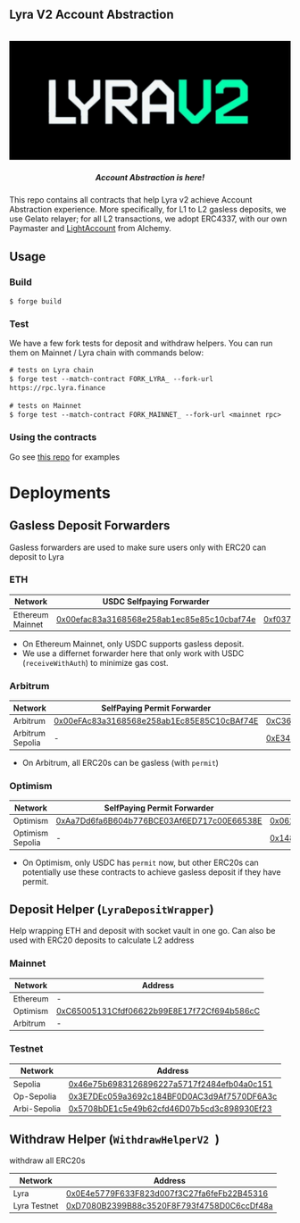 ## Lyra V2 Account Abstraction

<div align="center">
  <p align='center'>
    <br>
    <img src='./imgs/lyrav2.png' alt='lyra' width="600" />
    <h5 align="center"> Account Abstraction is here! </h6>
</p> 
</div>

This repo contains all contracts that help Lyra v2 achieve Account Abstraction experience. 
More specifically, for L1 to L2 gasless deposits, we use Gelato relayer; for all L2 transactions, we adopt ERC4337, with our own Paymaster and [LightAccount](!https://github.com/alchemyplatform/light-account/blob/main/src/LightAccount.sol) from Alchemy. 

## Usage

### Build

```shell
$ forge build
```

### Test

We have a few fork tests for deposit and withdraw helpers. You can run them on Mainnet / Lyra chain with commands below:

```shell
# tests on Lyra chain
$ forge test --match-contract FORK_LYRA_ --fork-url https://rpc.lyra.finance

# tests on Mainnet 
$ forge test --match-contract FORK_MAINNET_ --fork-url <mainnet rpc>
```

### Using the contracts

Go see [this repo](https://github.com/antoncoding/lyra-aa-example) for examples


# Deployments

## Gasless Deposit Forwarders
Gasless forwarders are used to make sure users only with ERC20 can deposit to Lyra

### ETH
| Network | USDC Selfpaying Forwarder | USDC Sponsored Forwarder  |
| -------- | -------- | --- |
| Ethereum Mainnet     | [0x00efac83a3168568e258ab1ec85e85c10cbaf74e](https://etherscan.io/address/0x00efac83a3168568e258ab1ec85e85c10cbaf74e#code)    |  [0xf0372da389db728a3173a7b91c5cb4437a6319ea](https://etherscan.io/address/0xf0372da389db728a3173a7b91c5cb4437a6319ea)|

* On Ethereum Mainnet, only USDC supports gasless deposit.
* We use a differnet forwarder here that only work with USDC (`receiveWithAuth`) to minimize gas cost.

### Arbitrum

| Network | SelfPaying Permit Forwarder | Sponsored Permit Forwarder  |
| -------- | -------- | --- |
| Arbitrum     | [0x00eFAc83a3168568e258ab1Ec85E85C10cBAf74E](https://arbiscan.io/address/0x00eFAc83a3168568e258ab1Ec85E85C10cBAf74E)     | [0xC3621651c550F3c1BC146ffAe0975a566423Da17](https://arbiscan.io/address/0xC3621651c550F3c1BC146ffAe0975a566423Da17) |
| Arbitrum Sepolia | - | [0xE3436F0F982fbbAf88f28DACE9b36a85c97aECdE](https://sepolia.arbiscan.io/address/0xE3436F0F982fbbAf88f28DACE9b36a85c97aECdE) |

* On Arbitrum, all ERC20s can be gasless (with `permit`)

 ### Optimism
| Network | SelfPaying Permit Forwarder | Sponsored Permit Forwarder  |
| -------- | -------- | --- |
| Optimism     |   [0xAa7Dd6fa6B604b776BCE03Af6ED717c00E66538E](https://optimistic.etherscan.io/address/0xAa7Dd6fa6B604b776BCE03Af6ED717c00E66538E#code)   | [0x062B67001A6dd9FC6Aa1CFB9c246AcfFC4BfAdC5](https://optimistic.etherscan.io/address/0x062B67001A6dd9FC6Aa1CFB9c246AcfFC4BfAdC5#code) |
| Optimism Sepolia | - | [0x1480Cfe30213b134f757757d328949AAe406eA33](https://sepolia-optimistic.etherscan.io/address/0x1480Cfe30213b134f757757d328949AAe406eA33#code) |


* On Optimism, only USDC has `permit` now, but other ERC20s can potentially use these contracts to achieve gasless deposit if they have permit.


## Deposit Helper (`LyraDepositWrapper`)

Help wrapping ETH and deposit with socket vault in one go. Can also be used with ERC20 deposits to calculate L2 address


### Mainnet
| Network | Address | 
| -------- | -------- | 
| Ethereum     | -    |
| Optimism     | [0xC65005131Cfdf06622b99E8E17f72Cf694b586cC](https://optimistic.etherscan.io/address/0xC65005131Cfdf06622b99E8E17f72Cf694b586cC#code)     |
| Arbitrum     | -     |

### Testnet
| Network | Address | 
| -------- | -------- | 
| Sepolia     | [0x46e75b6983126896227a5717f2484efb04a0c151](https://sepolia.etherscan.io/address/0x46e75b6983126896227a5717f2484efb04a0c151#readContract)     |
| Op-Sepolia     | [0x3E7DEc059a3692c184BF0D0AC3d9Af7570DF6A3c](https://sepolia-optimistic.etherscan.io/address/0x3E7DEc059a3692c184BF0D0AC3d9Af7570DF6A3c#code)  |
| Arbi-Sepolia     | [0x5708bDE1c5e49b62cfd46D07b5cd3c898930Ef23](https://sepolia.arbiscan.io/address/0x5708bDE1c5e49b62cfd46D07b5cd3c898930Ef23#readContract)     |



## Withdraw Helper (`WithdrawHelperV2 `) 

withdraw all ERC20s

| Network | Address | 
| -------- | -------- | 
| Lyra     |   [0x0E4e5779F633F823d007f3C27fa6feFb22B45316](https://explorer.lyra.finance/address/0x0E4e5779F633F823d007f3C27fa6feFb22B45316)   |
| Lyra Testnet    | [0xD7080B2399B88c3520F8F793f4758D0C6ccDf48a](https://explorerl2new-prod-testnet-0eakp60405.t.conduit.xyz/address/0xD7080B2399B88c3520F8F793f4758D0C6ccDf48a)  |
